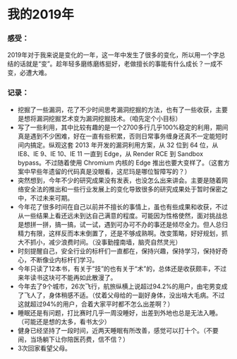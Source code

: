 # 我的2019年



### 感受：

2019年对于我来说是变化的一年，这一年中发生了很多的变化，所以用一个字总结的话就是“变”。趁年轻多磨练磨练挺好，老做擅长的事能有什么成长？一成不变，必遭大难。



### 记录：

* 挖掘了一些漏洞，花了不少时间思考漏洞挖掘的方法，也有了一些收获，主要是想将漏洞挖掘艺术变为漏洞挖掘技术。（咱先定个小目标）
* 写了一些利用，其中比较有趣的是一个2700多行几乎100%稳定的利用，期间真是遇到不少困难，好在一直有些积累，否则日常事务缠身还真不一定能短时间内搞定。纵观这套 2013 年开发的漏洞利用方案，从 32 位到 64 位，从IE8、IE 9、IE 10、IE 11 一直到 Edge，从 Render RCE 到 Sandbox bypass。不过随着使用 Chromium 内核的 Edge 推出也要大变样了。（这套方案中早些年遗留的代码真是没眼看，这尼玛是哪位智障写的？）
* 突然想到，今年不少的研究成果没有发表，也没怎么出来讲会。主要是随着网络安全法的推出和一些行业发展上的变化导致很多的研究成果处于暂时保密之中，不过未来可期。
* 今年花了很多时间在自己以前并不擅长的事情上，虽也有些成果和收获，不过从一些结果上看还远未到达自己满意的程度。可能因为性格使然，面对挑战总是想拼一拼，搞一搞，试一试，遇到可办可不办的事还是倾尽全力。但人总归精力有限，这样反而本末倒置了，还是不够成熟啊。改变策略，好好规划，抓大不抓小，减少浪费时间。（没事勤撞南墙，脑壳自然灵光）
* 时刻提醒自己，安全行业的标杆们一直都在，保持兴趣，保持学习，保持好奇心，不断像业内标杆们学习。
* 今年只读了12本书，有关于“技”的也有关于“术”的，总体还是收获颇丰，不过来年读书这块可不能再如此散漫了。
* 今年去了9个城市，26次飞行，航旅纵横上说超过94.2%的用户，由宅男变成了飞人了，身体稍感不适。（仗着父母给的一副好身体，没出啥大毛病。不过这就超过94%的用户，合着大家平时都不怎么出差啊？）
* 睡眠还是有问题，打比赛时几乎一周没睡好，出差到外地也总是无法入睡。（可能还是想的太多，看书太少）
* 健身已经坚持了一段时间，近两天睡眠有所改善，感觉可以打十个。（不要闹，当场躺下让你陪医药费，信不信？）
* 3次回家看望父母。

